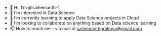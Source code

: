 - 👋 Hi, I’m @saihemanth-1
- 👀 I’m interested in Data Science
- 🌱 I’m currently learning to apply Data Science projects in Cloud
- 💞️ I’m looking to collaborate on anything based on Data science learning
- 📫 How to reach me - via mail at saihemanthprakhya@gmail.com

<!---
saihemanth-1/saihemanth-1 is a ✨ special ✨ repository because its `README.md` (this file) appears on your GitHub profile.
You can click the Preview link to take a look at your changes.
--->
